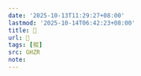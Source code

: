 ```yaml
---
date: '2025-10-13T11:29:27+08:00'
lastmod: '2025-10-14T06:42:23+08:00'
title: 󰡦
url: 󰡦
tags: [摐]
src: GHZR
note:
---
```

